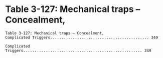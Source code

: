 # Table 3-127: Mechanical traps – Concealment,

```
Table 3-127: Mechanical traps – Concealment,
Complicated Triggers............................................ 349

Complicated Triggers..................................................... 349
```
